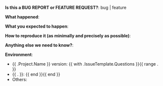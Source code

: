 <!--
This form is for bug reports and feature requests ONLY!  
If you're looking for help check out [our support guidelines](/SUPPORT.md){{ with .SupportLinks.Troubleshooting }} and the [troubleshooting guide]({{ . }}).{{ else }}.{{ end }}
-->
**Is this a BUG REPORT or FEATURE REQUEST?**:
bug | feature


**What happened**:

**What you expected to happen**:

**How to reproduce it (as minimally and precisely as possible)**:


**Anything else we need to know?**:

**Environment**:
- {{ .Project.Name }} version:  {{ with .IssueTemplate.Questions }}{{ range . }}
- {{ . }}:  {{ end }}{{ end }}
- Others:
